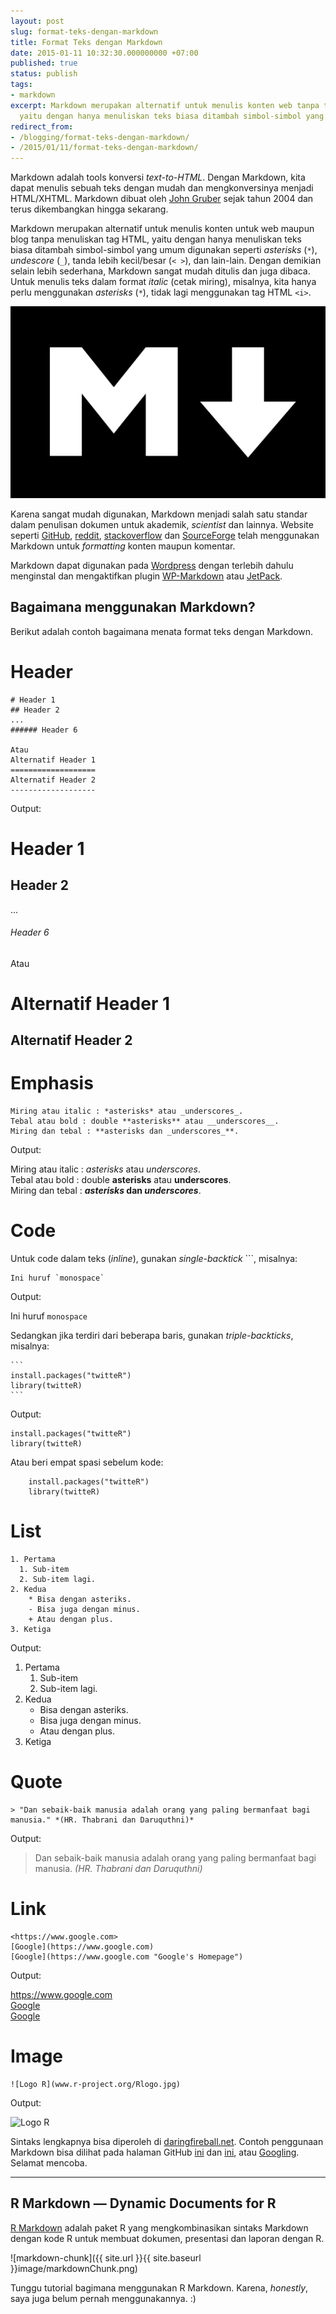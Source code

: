 ```yaml
---
layout: post
slug: format-teks-dengan-markdown
title: Format Teks dengan Markdown
date: 2015-01-11 10:32:30.000000000 +07:00
published: true
status: publish
tags:
- markdown
excerpt: Markdown merupakan alternatif untuk menulis konten web tanpa tag HTML,
  yaitu dengan hanya menuliskan teks biasa ditambah simbol-simbol yang umum digunakan.
redirect_from:
- /blogging/format-teks-dengan-markdown/
- /2015/01/11/format-teks-dengan-markdown/
---
```

Markdown adalah tools konversi *text-to-HTML*. Dengan Markdown, kita
dapat menulis sebuah teks dengan mudah dan mengkonversinya menjadi
HTML/XHTML. Markdown dibuat oleh [John
Gruber](http://daringfireball.net/projects/markdown/) sejak tahun 2004
dan terus dikembangkan hingga sekarang.

Markdown merupakan alternatif untuk menulis konten untuk web maupun blog
tanpa menuliskan tag HTML, yaitu dengan hanya menuliskan teks biasa
ditambah simbol-simbol yang umum digunakan seperti *asterisks* (`*`),
*undescore* (`_`), tanda lebih kecil/besar (`< >`), dan lain-lain.
Dengan demikian selain lebih sederhana, Markdown sangat mudah ditulis
dan juga dibaca. Untuk menulis teks dalam format *italic* (cetak
miring), misalnya, kita hanya perlu menggunakan *asterisks* (`*`), tidak
lagi menggunakan tag HTML `<i>`.

![markdown](image/markdown.png)


Karena sangat mudah digunakan, Markdown menjadi salah satu standar dalam
penulisan dokumen untuk akademik, *scientist* dan lainnya. Website
seperti [GitHub](https://github.com/), [reddit](http://www.reddit.com/),
[stackoverflow](http://stackoverflow.com/) dan
[SourceForge](http://sourceforge.net/) telah menggunakan Markdown untuk
*formatting* konten maupun komentar.

Markdown dapat digunakan pada [Wordpress](https://wordpress.org) dengan
terlebih dahulu menginstal dan mengaktifkan plugin
[WP-Markdown](https://wordpress.org/plugins/wp-markdown/) atau
[JetPack](https://wordpress.org/plugins/jetpack/).

## Bagaimana menggunakan Markdown?

Berikut adalah contoh bagaimana menata format teks dengan Markdown.

Header
==========

    # Header 1
    ## Header 2
    ...
    ###### Header 6

    Atau
    Alternatif Header 1
    ===================
    Alternatif Header 2
    -------------------

Output:

Header 1
========

Header 2
--------

...

###### Header 6

Atau

Alternatif Header 1
===================

Alternatif Header 2
-------------------

# Emphasis

    Miring atau italic : *asterisks* atau _underscores_.
    Tebal atau bold : double **asterisks** atau __underscores__.
    Miring dan tebal : **asterisks dan _underscores_**.

Output:

Miring atau italic : *asterisks* atau *underscores*.<br/>
Tebal atau bold : double **asterisks** atau **underscores**.<br/>
Miring dan tebal : ***asterisks* dan *underscores***.<br/>

# Code

Untuk code dalam teks (*inline*), gunakan *single-backtick* ```,
misalnya:

    Ini huruf `monospace`

Output:

Ini huruf `monospace`

Sedangkan jika terdiri dari beberapa baris, gunakan *triple-backticks*, misalnya:

    ```
    install.packages("twitteR")
    library(twitteR)
    ```

Output:

    install.packages("twitteR")
    library(twitteR)
    
Atau beri empat spasi sebelum kode:

```
    install.packages("twitteR")
    library(twitteR)
```

# List

    1. Pertama
      1. Sub-item
      2. Sub-item lagi.
    2. Kedua
        * Bisa dengan asteriks.
        - Bisa juga dengan minus.
        + Atau dengan plus.
    3. Ketiga

Output:

1.  Pertama
    1.  Sub-item
    2.  Sub-item lagi.
2.  Kedua
    -   Bisa dengan asteriks.
    -   Bisa juga dengan minus.
    -   Atau dengan plus.
3.  Ketiga

# Quote

    > "Dan sebaik-baik manusia adalah orang yang paling bermanfaat bagi manusia." *(HR. Thabrani dan Daruquthni)*

Output:

> Dan sebaik-baik manusia adalah orang yang paling bermanfaat bagi
> manusia. *(HR. Thabrani dan Daruquthni)*

# Link

    <https://www.google.com>
    [Google](https://www.google.com)
    [Google](https://www.google.com "Google's Homepage")

Output:

<https://www.google.com><br/>
[Google](https://www.google.com)<br/>
[Google](https://www.google.com "Google's Homepage")

# Image

    ![Logo R](www.r-project.org/Rlogo.jpg)

Output:

![Logo R](//www.r-project.org/Rlogo.jpg)

Sintaks lengkapnya bisa diperoleh di
[daringfireball.net](http://daringfireball.net/projects/markdown/syntax).
Contoh penggunaan Markdown bisa dilihat pada halaman GitHub
[ini](https://github.com/adam-p/markdown-here/wiki/Markdown-Cheatsheet)
dan [ini](https://help.github.com/articles/markdown-basics/), atau
[Googling](https://www.google.com/webhp?sourceid=chrome-instant&ion=1&espv=2&ie=UTF-8#q=markdown).
Selamat mencoba.

------------------------------------------------------------------------

## R Markdown — Dynamic Documents for R

[R Markdown](http://rmarkdown.rstudio.com/) adalah paket R yang
mengkombinasikan sintaks Markdown dengan kode R untuk membuat dokumen,
presentasi dan laporan dengan R.

![markdown-chunk]({{ site.url }}{{ site.baseurl }}image/markdownChunk.png)

Tunggu tutorial bagimana menggunakan R Markdown. Karena, *honestly*,
saya juga belum pernah menggunakannya. :)

